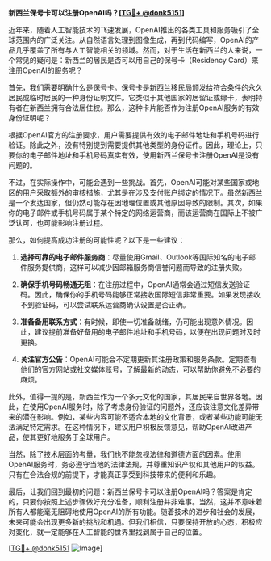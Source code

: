 **新西兰保号卡可以注册OpenAI吗？[[TG💪+ @donk5151](https://t.me/s/donk5151)]**

近年来，随着人工智能技术的飞速发展，OpenAI推出的各类工具和服务吸引了全球范围内的广泛关注。从自然语言处理到图像生成，再到代码编写，OpenAI的产品几乎覆盖了所有与人工智能相关的领域。然而，对于生活在新西兰的人来说，一个常见的疑问是：新西兰的居民是否可以用自己的保号卡（Residency Card）来注册OpenAI的服务呢？

首先，我们需要明确什么是保号卡。保号卡是新西兰移民局颁发给符合条件的永久居民或临时居民的一种身份证明文件。它类似于其他国家的居留证或绿卡，表明持有者在新西兰拥有合法居住权。那么，这种卡片能否作为注册OpenAI服务的有效身份证明呢？

根据OpenAI官方的注册要求，用户需要提供有效的电子邮件地址和手机号码进行验证。除此之外，没有特别提到需要提供其他类型的身份证件。因此，理论上，只要你的电子邮件地址和手机号码真实有效，使用新西兰保号卡注册OpenAI是没有问题的。

不过，在实际操作中，可能会遇到一些挑战。首先，OpenAI可能对某些国家或地区的用户采取额外的审核措施，尤其是在涉及支付账户绑定的情况下。虽然新西兰是一个发达国家，但仍然可能存在因地理位置或其他原因导致的限制。其次，如果你的电子邮件或手机号码属于某个特定的网络运营商，而该运营商在国际上不被广泛认可，也可能影响注册过程。

那么，如何提高成功注册的可能性呢？以下是一些建议：

1. **选择可靠的电子邮件服务商**：尽量使用Gmail、Outlook等国际知名的电子邮件服务提供商，这样可以减少因邮箱服务商信誉问题而导致的注册失败。
   
2. **确保手机号码畅通无阻**：在注册过程中，OpenAI通常会通过短信发送验证码。因此，确保你的手机号码能够正常接收国际短信非常重要。如果发现接收不到验证码，可以尝试联系运营商确认设置是否正确。

3. **准备备用联系方式**：有时候，即使一切准备就绪，仍可能出现意外情况。因此，建议提前准备好备用的电子邮件地址和手机号码，以便在出现问题时及时更换。

4. **关注官方公告**：OpenAI可能会不定期更新其注册政策和服务条款。定期查看他们的官方网站或社交媒体账号，了解最新的动态，可以帮助你避免不必要的麻烦。

此外，值得一提的是，新西兰作为一个多元文化的国家，其居民来自世界各地。因此，在使用OpenAI服务时，除了考虑身份验证的问题外，还应该注意文化差异带来的潜在影响。例如，某些内容可能不适合本地的文化背景，或者某些功能可能无法满足特定需求。在这种情况下，建议用户积极反馈意见，帮助OpenAI改进产品，使其更好地服务于全球用户。

当然，除了技术层面的考量，我们也不能忽视法律和道德方面的因素。使用OpenAI服务时，务必遵守当地的法律法规，并尊重知识产权和其他用户的权益。只有在合法合规的前提下，才能真正享受到科技带来的便利和乐趣。

最后，让我们回到最初的问题：新西兰保号卡可以注册OpenAI吗？答案是肯定的，只要你按照上述步骤做好充分准备，顺利注册并非难事。当然，这并不意味着所有人都能毫无阻碍地使用OpenAI的所有功能。随着技术的进步和社会的发展，未来可能会出现更多新的挑战和机遇。但我们相信，只要保持开放的心态，积极应对变化，就一定能够在人工智能的世界里找到属于自己的位置。

[[TG💪+ @donk5151](https://t.me/s/donk5151) ![Image](https://i.postimg.cc/rwNCRYN7/Snipaste-2025-04-30-17-27-05.png)]